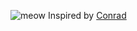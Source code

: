 ![meow](https://cdn.discordapp.com/attachments/870233972611903528/1078292998556753951/image.png)
Inspired by [Conrad](https://github.com/cnrad/s/)